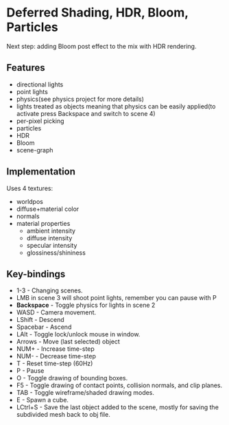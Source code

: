 
# Deferred Shading, HDR, Bloom, Particles
Next step: adding Bloom post effect to the mix with HDR rendering.

## Features
- directional lights
- point lights
- physics(see physics project for more details)
- lights treated as objects meaning that physics can be easily applied(to activate press Backspace and switch to scene 4)
- per-pixel picking
- particles
- HDR
- Bloom
- scene-graph

## Implementation
Uses 4 textures:
- worldpos
- diffuse+material color
- normals
- material properties 
  - ambient intensity
  - diffuse intensity
  - specular intensity
  - glossiness/shininess

## Key-bindings
- 1-3 - Changing scenes.
- LMB in scene 3 will shoot point lights, remember you can pause with P
- **Backspace** - Toggle physics for lights in scene 2
- WASD - Camera movement.
- LShift - Descend
- Spacebar - Ascend
- LAlt - Toggle lock/unlock mouse in window.
- Arrows - Move (last selected) object
- NUM+ - Increase time-step
- NUM- - Decrease time-step
- T - Reset time-step (60Hz)
- P - Pause
- O - Toggle drawing of bounding boxes.
- F5 - Toggle drawing of contact points, collision normals, and clip planes.
- TAB - Toggle wireframe/shaded drawing modes.
- E - Spawn a cube.
- LCtrl+S - Save the last object added to the scene, mostly for saving the subdivided mesh back to obj file.
